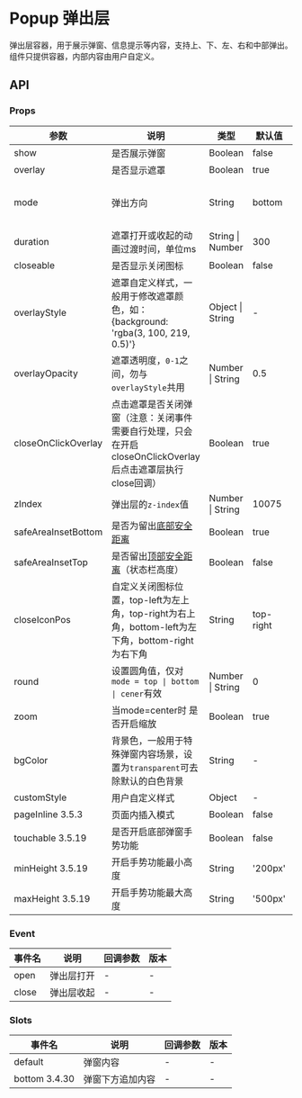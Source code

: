 # Popup 弹出层

弹出层容器，用于展示弹窗、信息提示等内容，支持上、下、左、右和中部弹出。组件只提供容器，内部内容由用户自定义。

## API

### Props

| 参数 | 说明 | 类型 | 默认值 | 可选值 |
| --- | --- | --- | --- | --- |
| show | 是否展示弹窗 | Boolean | false | true |
| overlay | 是否显示遮罩 | Boolean | true | false |
| mode | 弹出方向 | String | bottom | top / right / bottom / center |
| duration | 遮罩打开或收起的动画过渡时间，单位ms | String \| Number | 300 | - |
| closeable | 是否显示关闭图标 | Boolean | false | true |
| overlayStyle | 遮罩自定义样式，一般用于修改遮罩颜色，如：{background: 'rgba(3, 100, 219, 0.5)'} | Object \| String | - | - |
| overlayOpacity | 遮罩透明度，`0-1`之间，勿与`overlayStyle`共用 | Number \| String | 0.5 | - |
| closeOnClickOverlay | 点击遮罩是否关闭弹窗（注意：关闭事件需要自行处理，只会在开启closeOnClickOverlay后点击遮罩层执行close回调） | Boolean | true | false |
| zIndex | 弹出层的`z-index`值 | Number \| String | 10075 | - |
| safeAreaInsetBottom | 是否为留出[底部安全距离](safeAreaInset.html) | Boolean | true | false |
| safeAreaInsetTop | 是否留出[顶部安全距离](safeAreaInset.html)（状态栏高度） | Boolean | false | true |
| closeIconPos | 自定义关闭图标位置，top-left为左上角，top-right为右上角，bottom-left为左下角，bottom-right为右下角 | String | top-right | top-left / bottom-left / bottom-right |
| round | 设置圆角值，仅对`mode = top \| bottom \| cener`有效 | Number \| String | 0 | - |
| zoom | 当mode=center时 是否开启缩放 | Boolean | true | false |
| bgColor | 背景色，一般用于特殊弹窗内容场景，设置为`transparent`可去除默认的白色背景 | String | - | - |
| customStyle | 用户自定义样式 | Object | - | - |
| pageInline <span class="badge tip" style="vertical-align:top;">3.5.3</span> | 页面内插入模式 | Boolean | false | true |
| touchable <span class="badge tip" style="vertical-align:top;">3.5.19</span> | 是否开启底部弹窗手势功能 | Boolean | false | true |
| minHeight <span class="badge tip" style="vertical-align:top;">3.5.19</span> | 开启手势功能最小高度 | String | '200px' |  |
| maxHeight <span class="badge tip" style="vertical-align:top;">3.5.19</span> | 开启手势功能最大高度 | String | '500px' |  |

### Event

| 事件名 | 说明 | 回调参数 | 版本 |
| --- | --- | --- | --- |
| open | 弹出层打开 | - | - |
| close | 弹出层收起 | - | - |

### Slots

| 事件名 | 说明 | 回调参数 | 版本 |
| --- | --- | --- | --- |
| default | 弹窗内容 | - | - |
| bottom <span class="badge tip" style="vertical-align:top;">3.4.30</span> | 弹窗下方追加内容 | - | - |
